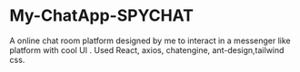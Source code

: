 # My-ChatApp-SPYCHAT
A online chat room platform designed by me to interact in a messenger like platform with cool UI . Used React, axios, chatengine, ant-design,tailwind css.
